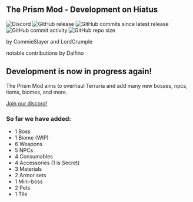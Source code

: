 ## The Prism Mod - Development on Hiatus
![Discord](https://img.shields.io/discord/591522781087399937.svg)
![GitHub release](https://img.shields.io/github/release/CommieSlayer1950/prismmod.svg?label=latest%20version)
![GitHub commits since latest release](https://img.shields.io/github/commits-since/CommieSlayer1950/prismmod/latest/test-branch?color=green)
![GitHub commit activity](https://img.shields.io/github/commit-activity/w/CommieSlayer1950/prismmod?color=green)
![GitHub repo size](https://img.shields.io/github/repo-size/CommieSlayer/prismmod)

by CommieSlayer and LordCrumple

notable contributions by Dalfino

## Development is now in progress again!


The Prism Mod aims to overhaul Terraria and add many new bosses, npcs, items, biomes, and more.

[Join our discord!](https://discord.gg/wHCmEDU)

### So far we have added:

* 1 Boss
* 1 Biome (WIP)
* 6 Weapons
* 5 NPCs
* 4 Consumables
* 4 Accessories (1 is Secret)
* 3 Materials
* 2 Armor sets
* 1 Mini-boss
* 2 Pets
* 1 Tile


